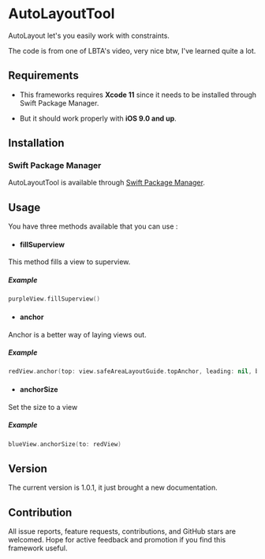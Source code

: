 # AutoLayoutTool

AutoLayout let's you easily work with constraints.

The code is from one of LBTA's video, very nice btw, I've learned quite a lot.

## Requirements

 - This frameworks requires **Xcode 11** since it needs to be installed through Swift Package Manager.
 
 - But it should work properly with **iOS 9.0 and up**.

## Installation

### Swift Package Manager

AutoLayoutTool is available through [Swift Package Manager](https://swift.org/package-manager/).

## Usage

You have three methods available that you can use :

- #### fillSuperview

This method fills a view to superview.

##### Example

```swift
purpleView.fillSuperview()
```

- #### anchor

Anchor is a better way of laying views out.

##### Example

```swift
redView.anchor(top: view.safeAreaLayoutGuide.topAnchor, leading: nil, bottom: nil, trailing: view.safeAreaLayoutGuide.trailingAnchor, padding: .init(top: 0, left: 0, bottom: 0, right: 12), size: .init(width: 125, height: 0))
```

- #### anchorSize

Set the size to a view

##### Example

```swift
blueView.anchorSize(to: redView)
```

## Version

The current version is 1.0.1, it just brought a new documentation.

## Contribution

All issue reports, feature requests, contributions, and GitHub stars are welcomed. Hope for active feedback and promotion if you find this framework useful.
